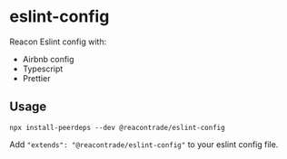 # eslint-config

Reacon Eslint config with:

- Airbnb config
- Typescript
- Prettier

## Usage

```
npx install-peerdeps --dev @reacontrade/eslint-config
```

Add `"extends": "@reacontrade/eslint-config"` to your eslint config file.
